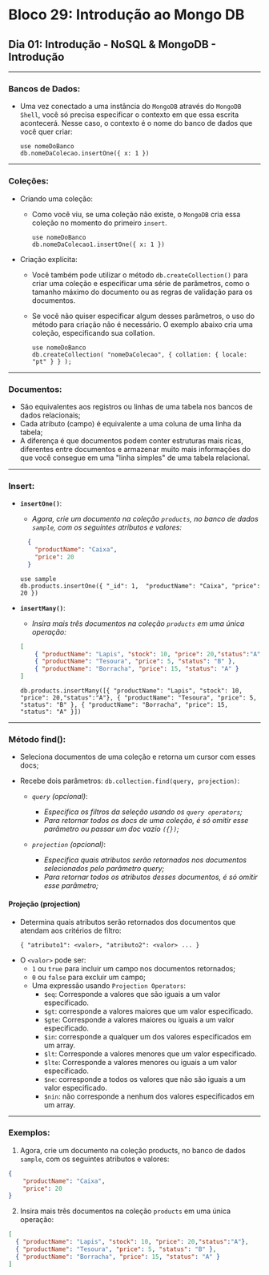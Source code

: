 # Bloco 29: Introdução ao Mongo DB
## Dia 01: Introdução - NoSQL & MongoDB - Introdução

-----------

### Bancos de Dados:

* Uma vez conectado a uma instância do `MongoDB` através do `MongoDB Shell`, você só precisa especificar o contexto em que essa escrita acontecerá. Nesse caso, o contexto é o nome do banco de dados que você quer criar:
  ~~~shell
  use nomeDoBanco
  db.nomeDaColecao.insertOne({ x: 1 })
  ~~~

-----------

### Coleções:
* Criando uma coleção:
  * Como você viu, se uma coleção não existe, o `MongoDB` cria essa coleção no momento do primeiro `insert`.

    ~~~shell
    use nomeDoBanco
    db.nomeDaColecao1.insertOne({ x: 1 })
    ~~~

* Criação explícita:
  * Você também pode utilizar o método `db.createCollection()` para criar uma coleção e especificar uma série de parâmetros, como o tamanho máximo do documento ou as regras de validação para os documentos.
  * Se você não quiser especificar algum desses parâmetros, o uso do método para criação não é necessário. O exemplo abaixo cria uma coleção, especificando sua collation.

    ~~~shell
    use nomeDoBanco
    db.createCollection( "nomeDaColecao", { collation: { locale: "pt" } } );
    ~~~

-----------

### Documentos:
* São equivalentes aos registros ou linhas de uma tabela nos bancos de dados relacionais;
* Cada atributo (campo) é equivalente a uma coluna de uma linha da tabela;
* A diferença é que documentos podem conter estruturas mais ricas, diferentes entre documentos e armazenar muito mais informações do que você consegue em uma "linha simples" de uma tabela relacional.

-----------

### Insert:
* **`insertOne()`**:
  * *Agora, crie um documento na coleção `products`, no banco de dados `sample`, com os seguintes atributos e valores:*
  ~~~json
    {
      "productName": "Caixa",
      "price": 20
    }
  ~~~

  ~~~shell
  use sample
  db.products.insertOne({ "_id": 1,  "productName": "Caixa", "price": 20 })
  ~~~

* **`insertMany()`**:
  * *Insira mais três documentos na coleção `products` em uma única operação:*
  ~~~json
  [
      { "productName": "Lapis", "stock": 10, "price": 20,"status":"A"},
      { "productName": "Tesoura", "price": 5, "status": "B" },
      { "productName": "Borracha", "price": 15, "status": "A" }
  ]
  ~~~

  ~~~shell
  db.products.insertMany([{ "productName": "Lapis", "stock": 10, "price": 20,"status":"A"}, { "productName": "Tesoura", "price": 5, "status": "B" }, { "productName": "Borracha", "price": 15, "status": "A" }])
  ~~~

-----------

### Método find():
* Seleciona documentos de uma coleção e retorna um cursor com esses docs;
* Recebe dois parâmetros: `db.collection.find(query, projection)`:

  * *`query` (opcional)*:
    * *Especifica os filtros da seleção usando os `query operators`;*
    * *Para retornar todos os docs de uma coleção, é só omitir esse parâmetro ou passar um doc vazio `({})`;*

  * *`projection` (opcional)*:
    * *Especifica quais atributos serão retornados nos documentos selecionados pelo parâmetro query;*
    * *Para retornar todos os atributos desses documentos, é só omitir esse parâmetro;*


#### Projeção (projection)
* Determina quais atributos serão retornados dos documentos que atendam aos critérios de filtro:
  ~~~
  { "atributo1": <valor>, "atributo2": <valor> ... }
  ~~~
* O `<valor>` pode ser:
  * `1` ou `true` para incluir um campo nos documentos retornados;
  * `0` ou `false` para excluir um campo;
  * Uma expressão usando `Projection Operators`:
    * `$eq`: Corresponde a valores que são iguais a um valor especificado.
    * `$gt`: corresponde a valores maiores que um valor especificado.
    * `$gte`: Corresponde a valores maiores ou iguais a um valor especificado.
    * `$in`: corresponde a qualquer um dos valores especificados em um array.
    * `$lt`: Corresponde a valores menores que um valor especificado.
    * `$lte`: Corresponde a valores menores ou iguais a um valor especificado.
    * `$ne`: corresponde a todos os valores que não são iguais a um valor especificado.
    * `$nin`: não corresponde a nenhum dos valores especificados em um array.


-----------

### Exemplos:

1. Agora, crie um documento na coleção products, no banco de dados `sample`, com os seguintes atributos e valores:
  ~~~json
  {
      "productName": "Caixa",
      "price": 20
  }
  ~~~

2. Insira mais três documentos na coleção `products` em uma única operação:
  ~~~json
  [
    { "productName": "Lapis", "stock": 10, "price": 20,"status":"A"},
    { "productName": "Tesoura", "price": 5, "status": "B" },
    { "productName": "Borracha", "price": 15, "status": "A" }
  ]
  ~~~

